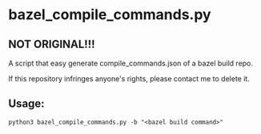 # bazel_compile_commands.py
##  NOT ORIGINAL!!!

A script that easy generate compile_commands.json of a bazel build repo.

If this repository infringes anyone's rights, please contact me to delete it.

##  Usage:
```
python3 bazel_compile_commands.py -b "<bazel build command>"
```
